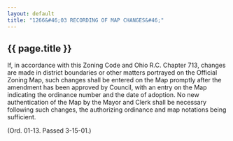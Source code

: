 ```yaml
---
layout: default 
title: "1266&#46;03 RECORDING OF MAP CHANGES&#46;"
---
```


{{ page.title }}
----------------

If, in accordance with this Zoning Code and Ohio R.C. Chapter 713,
changes are made in district boundaries or other matters portrayed on
the Official Zoning Map, such changes shall be entered on the Map
promptly after the amendment has been approved by Council, with an entry
on the Map indicating the ordinance number and the date of adoption. No
new authentication of the Map by the Mayor and Clerk shall be necessary
following such changes, the authorizing ordinance and map notations
being sufficient.

(Ord. 01-13. Passed 3-15-01.)
